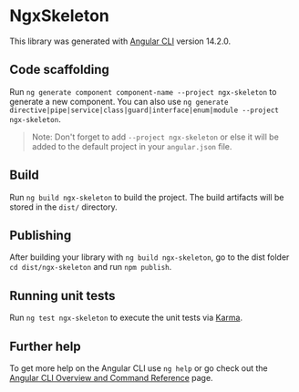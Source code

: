 # NgxSkeleton

This library was generated with [Angular CLI](https://github.com/angular/angular-cli) version 14.2.0.

## Code scaffolding

Run `ng generate component component-name --project ngx-skeleton` to generate a new component. You can also use `ng generate directive|pipe|service|class|guard|interface|enum|module --project ngx-skeleton`.
> Note: Don't forget to add `--project ngx-skeleton` or else it will be added to the default project in your `angular.json` file. 

## Build

Run `ng build ngx-skeleton` to build the project. The build artifacts will be stored in the `dist/` directory.

## Publishing

After building your library with `ng build ngx-skeleton`, go to the dist folder `cd dist/ngx-skeleton` and run `npm publish`.

## Running unit tests

Run `ng test ngx-skeleton` to execute the unit tests via [Karma](https://karma-runner.github.io).

## Further help

To get more help on the Angular CLI use `ng help` or go check out the [Angular CLI Overview and Command Reference](https://angular.io/cli) page.
